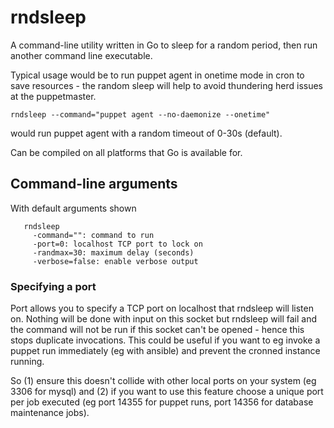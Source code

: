 rndsleep
========

A command-line utility written in Go to sleep for a random period, then run another command line executable.

Typical usage would be to run puppet agent in onetime mode in cron to save resources - the random sleep will help to avoid thundering herd issues at the puppetmaster.

`rndsleep --command="puppet agent --no-daemonize --onetime"`

would run puppet agent with a random timeout of 0-30s (default).

Can be compiled on all platforms that Go is available for.

## Command-line arguments ##

With default arguments shown

       rndsleep
         -command="": command to run
         -port=0: localhost TCP port to lock on
         -randmax=30: maximum delay (seconds)
         -verbose=false: enable verbose output

### Specifying a port ###

Port allows you to specify a TCP port on localhost that rndsleep will listen on. Nothing will be done with input on this socket but rndsleep will fail and the command will not be run if this socket can't be opened - hence this stops duplicate invocations. This could be useful if you want to eg invoke a puppet run immediately (eg with ansible) and prevent the cronned instance running.

So (1) ensure this doesn't collide with other local ports on your system (eg 3306 for mysql) and (2) if you want to use this feature choose a unique port per job executed (eg port 14355 for puppet runs, port 14356 for database maintenance jobs).


